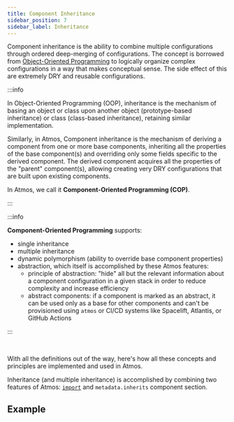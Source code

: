 ```yaml
---
title: Component Inheritance
sidebar_position: 7
sidebar_label: Inheritance
---
```


Component inheritance is the ability to combine multiple configurations through ordered deep-merging of configurations. The concept is borrowed from
[Object-Oriented Programming](https://en.wikipedia.org/wiki/Inheritance_(object-oriented_programming)) to logically organize complex configurations in
a way that makes conceptual sense. The side effect of this are extremely DRY and reusable configurations.

:::info

In Object-Oriented Programming (OOP), inheritance is the mechanism of basing an object or class upon another object (prototype-based inheritance) or
class (class-based inheritance), retaining similar implementation.

Similarly, in Atmos, Component inheritance is the mechanism of deriving a component from one or more base components, inheriting all the
properties of the base component(s) and overriding only some fields specific to the derived component. The derived component acquires all the
properties of the "parent" component(s), allowing creating very DRY configurations that are built upon existing components.

In Atmos, we call it **Component-Oriented Programming (COP)**.

:::

:::info

**Component-Oriented Programming** supports:

- single inheritance
- multiple inheritance
- dynamic polymorphism (ability to override base component properties)
- abstraction, which itself is accomplished by these Atmos features:
  - principle of abstraction: "hide" all but the relevant information about a component configuration in a given stack in order to reduce complexity
    and increase efficiency
  - abstract components: if a component is marked as an abstract, it can be used only as a base for other components and can't be provisioned
    using `atmos` or CI/CD systems like Spacelift, Atlantis, or GitHub Actions

:::

<br/>

With all the definitions out of the way, here's how all these concepts and principles are implemented and used in Atmos.

Inheritance (and multiple inheritance) is accomplished by combining two features of Atmos: [`import`](/core-concepts/stacks/imports)
and `metadata.inherits` component section.

## Example


